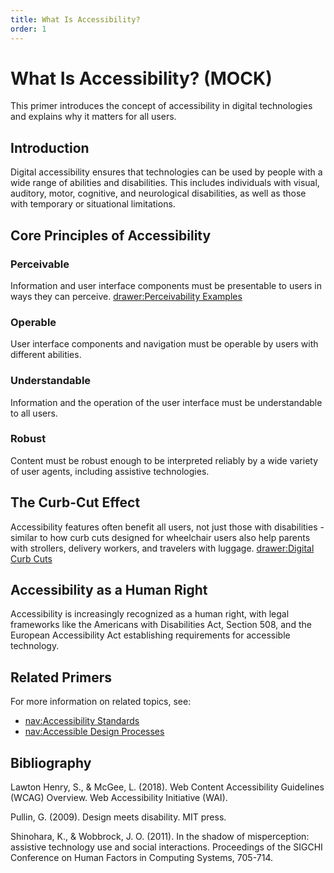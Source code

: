 ```yaml
---
title: What Is Accessibility?
order: 1
---
```


# What Is Accessibility? (MOCK)

This primer introduces the concept of accessibility in digital technologies and explains why it matters for all users.

## Introduction

Digital accessibility ensures that technologies can be used by people with a wide range of abilities and disabilities. This includes individuals with visual, auditory, motor, cognitive, and neurological disabilities, as well as those with temporary or situational limitations.

## Core Principles of Accessibility

### Perceivable

Information and user interface components must be presentable to users in ways they can perceive. [drawer:Perceivability Examples](perceivability)

### Operable

User interface components and navigation must be operable by users with different abilities.

### Understandable

Information and the operation of the user interface must be understandable to all users.

### Robust

Content must be robust enough to be interpreted reliably by a wide variety of user agents, including assistive technologies.

## The Curb-Cut Effect

Accessibility features often benefit all users, not just those with disabilities - similar to how curb cuts designed for wheelchair users also help parents with strollers, delivery workers, and travelers with luggage. [drawer:Digital Curb Cuts](curb-cuts)

## Accessibility as a Human Right

Accessibility is increasingly recognized as a human right, with legal frameworks like the Americans with Disabilities Act, Section 508, and the European Accessibility Act establishing requirements for accessible technology.

## Related Primers

For more information on related topics, see:

- [nav:Accessibility Standards](accStandards)
- [nav:Accessible Design Processes](designProcesses)

## Bibliography

Lawton Henry, S., & McGee, L. (2018). Web Content Accessibility Guidelines (WCAG) Overview. Web Accessibility Initiative (WAI).

Pullin, G. (2009). Design meets disability. MIT press.

Shinohara, K., & Wobbrock, J. O. (2011). In the shadow of misperception: assistive technology use and social interactions. Proceedings of the SIGCHI Conference on Human Factors in Computing Systems, 705-714.
